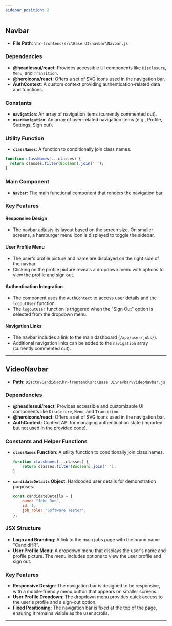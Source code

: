 ```yaml
---
sidebar_position: 2
---
```


## Navbar

- **File Path**: `\hr-frontend\src\Base UI\navbar\Navbar.js`

### Dependencies

- **@headlessui/react**: Provides accessible UI components like `Disclosure`, `Menu`, and `Transition`.
- **@heroicons/react**: Offers a set of SVG icons used in the navigation bar.
- **AuthContext**: A custom context providing authentication-related data and functions.

### Constants

- **`navigation`**: An array of navigation items (currently commented out).
- **`userNavigation`**: An array of user-related navigation items (e.g., Profile, Settings, Sign out).

### Utility Function

- **`classNames`**: A function to conditionally join class names.

```javascript
function classNames(...classes) {
  return classes.filter(Boolean).join(' ');
}
```

### Main Component

- **`Navbar`**: The main functional component that renders the navigation bar.

### Key Features

#### Responsive Design

- The navbar adjusts its layout based on the screen size. On smaller screens, a hamburger menu icon is displayed to toggle the sidebar.

#### User Profile Menu

- The user's profile picture and name are displayed on the right side of the navbar.
- Clicking on the profile picture reveals a dropdown menu with options to view the profile and sign out.

#### Authentication Integration

- The component uses the `AuthContext` to access user details and the `logoutUser` function.
- The `logoutUser` function is triggered when the "Sign Out" option is selected from the dropdown menu.

#### Navigation Links

- The navbar includes a link to the main dashboard (`/app/user/jobs/`).
- Additional navigation links can be added to the `navigation` array (currently commented out).

---

## VideoNavbar 

- **Path:** `Diacto\CandidHR\hr-frontend\src\Base UI\navbar\VideoNavbar.js`

### Dependencies

- **@headlessui/react**: Provides accessible and customizable UI components like `Disclosure`, `Menu`, and `Transition`.
- **@heroicons/react**: Offers a set of SVG icons used in the navigation bar.
- **AuthContext**: Context API for managing authentication state (imported but not used in the provided code).

### Constants and Helper Functions
- **`classNames` Function**: A utility function to conditionally join class names.
  ```javascript
  function classNames(...classes) {
      return classes.filter(Boolean).join(' ');
  }
  ```

- **`candidateDetails` Object**: Hardcoded user details for demonstration purposes.
  ```javascript
  const candidateDetails = {
      name: "John Doe",
      id: 1,
      job_role: "Software Tester",
  };
  ```

### JSX Structure

- **Logo and Branding**: A link to the main jobs page with the brand name "CandidHR".
- **User Profile Menu**: A dropdown menu that displays the user's name and profile picture. The menu includes options to view the user profile and sign out.

### Key Features
- **Responsive Design**: The navigation bar is designed to be responsive, with a mobile-friendly menu button that appears on smaller screens.
- **User Profile Dropdown**: The dropdown menu provides quick access to the user's profile and a sign-out option.
- **Fixed Positioning**: The navigation bar is fixed at the top of the page, ensuring it remains visible as the user scrolls.


---